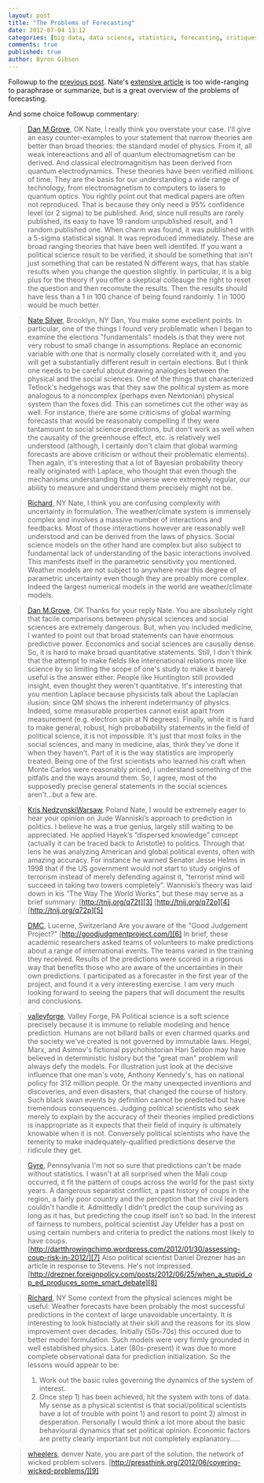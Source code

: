 ```yaml
---
layout: post
title: "The Problems of Forecasting"
date: 2012-07-04 13:12
categories: [big data, data science, statistics, forecasting, critiques]
comments: true
published: true
author: Byron Gibson
---
```

Followup to the [previous post][10].  Nate's [extensive article][2] is too wide-ranging to paraphrase or summarize, but is a great overview of the problems of forecasting.

And some choice followup commentary:


>[Dan M.Grove][11], OK
>Nate, I really think you overstate your case. I'll give an easy counter-examples to your statement that narrow theories are better than broad theories: the standard model of physics. From it, all weak intereactions and all of quantum electromagnetism can be derived. And classical electromagnitism has been derived from quantum electrodynamics.
>These theories have been verified millions of time. They are the basis for our understanding a wide range of technology, from electromagnetism to computers to lasers to quantum optics.
>You rightly point out that medical papers are often not reproduced. That is because they only need a 95% confidence level (or 2 sigma) to be published. And, since null results are rarely published, its easy to have 19 random unpublished result, and 1 random published one.
>When charm was found, it was published with a 5-sigma statistical signal. It was reproduced immediately. These are broad ranging theories that have been well identifed.
>If you want a political science result to be verified, it should be something that isn't just something that can be restated N different ways, that has stable results when you change the question slightly. In particular, it is a big plus for the theory if you offer a skeptical colleauge the right to reset the question and then recomute the results. Then the results should have less than a 1 in 100 chance of being found randomly. 1 in 1000 would be much better.


>[Nate Silver][12], Brooklyn, NY
>Dan,
>You make some excellent points. In particular, one of the things I found very problematic when I began to examine the elections "fundamentals" models is that they were not very robust to small change in assumptions. Replace an economic variable with one that is normally closely correlated with it, and you will get a substantially different result in certain elections.
>But I think one needs to be careful about drawing analogies between the physical and the social sciences. One of the things that characterized Tetlock's hedgehogs was that they saw the political system as more analogous to a noncomplex (perhaps even Newtonian) physical system than the foxes did.
>This can sometimes cut the other way as well. For instance, there are some criticisms of global warming forecasts that would be reasonably compelling if they were tantamount to social science predictions, but don't work as well when the causality of the greenhouse effect, etc. is relatively well understood (although, I certainly don't claim that global warming forecasts are above criticism or without their problematic elements).
>Then again, it's interesting that a lot of Bayesian probability theory really originated with Laplace, who thought that even though the mechanisms understanding the universe were extremely regular, our ability to measure and understand them precisely might not be.


>[Richard][13], NY
>Nate,
>I think you are confusing complexity with uncertainty in formulation. The weather/climate system is immensely complex and involves a massive number of interactions and feedbacks. Most of those interactions however are reasonably well understood and can be derived from the laws of physics. 
>Social science models on the other hand are complex but also subject to fundamental lack of understanding of the basic interactions involved. This manifests itself in the parametric sensitivity you mentioned. Weather models are not subject to anywhere near this degree of parametric uncertainty even though they are proably more complex. Indeed the largest numerical models in the world are weather/climate models.


>[Dan M.Grove][14], OK
>Thanks for your reply Nate. You are absolutely right that facile comparisons between physical sciences and social sciences are extremely dangerous. But, when you included medicine, I wanted to point out that broad statements can have enormous predictive power.
>Ecconomics and social sciences are causally dense. So, it is hard to make broad quantitative statements. Still, I don't think that the attempt to make fields like interenational relations more like science by so limiting the scope of one's study to make it barely useful is the answer either. People like Huntington still provided insight, even thought they weren't quantitative. 
>It's interesting that you mention Laplace because physicists talk about the Laplacian ilusion; since QM shows the inherent indetermancy of physics. Indeed, some measurable properties cannot exist apart from measurement (e.g. electron spin at N degrees). 
>Finally, while it is hard to make general, robust, high probabability statements in the field of political science, it is not impossible. It's just that most folks in the social sciences, and many in medicine, alas, think they've done it when they haven't. Part of it is the way statistics are improperly treated. Being one of the first scientists who learned his craft when Monte Carlos were reasonably priced, I understand something of the pitfalls and the ways around them.
>So, I agree, most of the supposedly precise general statements in the social sciences aren't...but a few are.


<!-- more -->


>[Kris NedzynskiWarsaw][15], Poland
>Nate, I would be extremely eager to hear your opinion on Jude Wanniski’s approach to prediction in politics. 
>I believe he was a true genius, largely still waiting to be appreciated. He applied Hayek’s “dispersed knowledge” concept (actually it can be traced back to Aristotle) to politics. Through that lens he was analyzing American and global political events, often with amazing accuracy. For instance he warned Senator Jesse Helms in 1998 that if the US government would not start to study origins of terrorism instead of merely defending against it, “terrorist mind will succeed in taking two towers completely”. 
>Wanniski’s theory was laid down in kis “The Way The World Works”, but these may serve as a brief summary:
>[http://tnij.org/q72t][3]
>[http://tnij.org/q72o][4]
>[http://tnij.org/q72p][5]


>[DMC][16], Lucerne, Switzerland
>Are you aware of the "Good Judgement Project?"
>[http://goodjudgmentproject.com/][6]
>In brief, these academic researchers asked teams of volunteers to make predictions about a range of international events. The teams varied in the training they received. Results of the predictions were scored in a rigorous way that benefits those who are aware of the uncertainties in their own predictions.
>I participated as a forecaster in the first year of the project, and found it a very interesting exercise. I am very much looking forward to seeing the papers that will document the results and conclusions.


>[valleyforge][17], Valley Forge, PA
>Political science is a soft science precisely because it is immune to reliable modeling and hence prediction. Humans are not billard balls or even charmed quarks and the society we've created is not governed by immutable laws. Hegel, Marx, and Asimov's fictional psychohistorian Hari Seldon may have believed in deterministic history but the "great man" problem will always defy the models. For illustration just look at the decisive influence that one man's vote, Anthony Kennedy's, has on national policy for 312 million people. Or the many unexpected inventions and discoveries, and even disasters, that changed the course of history. Such black swan events by definition cannot be predicted but have tremendous consequences. 
>Judging political scientists who seek merely to explain by the accuracy of their theories implied predictions is inappropriate as it expects that their field of inquiry is ultimately knowable when it is not. Conversely political scientists who have the temerity to make inadequately-qualified predictions deserve the ridicule they get.


>[Gyre][18], Pennsylvania
>I'm not so sure that predictions can't be made without statistics. I wasn't at all surprised when the Mali coup occurred, it fit the pattern of coups across the world for the past sixty years. A dangerous separatist conflict, a past history of coups in the region, a fairly poor country and the perception that the civil leaders couldn't handle it. Admittedly I didn't predict the coup surviving as long as it has, but predicting the coup itself isn't so bad.
>In the interest of fairness to numbers, political scientist Jay Ufelder has a post on using certain numbers and criteria to predict the nations most likely to have coups. 
>[http://dartthrowingchimp.wordpress.com/2012/01/30/assessing-coup-risk-in-2012/][7]
>Also political scientist Daniel Drezner has an article in response to Stevens. He's not impressed.
>[http://drezner.foreignpolicy.com/posts/2012/06/25/when_a_stupid_op_ed_produces_some_smart_debate][8]


>[Richard][19], NY
>Some context from the physical sciences might be useful: Weather forecasts have been probably the most successful predictions in the context of large unavoidable uncertainty. It is interesting to look histocially at their skill and the reasons for its slow improvement over decades. Initially (50s-70s) this occured due to better model formulation. Such models were very firmly grounded in well established physics. Later (80s-present) it was due to more complete observational data for prediction initialization.
>So the lessons would appear to be:
>1. Work out the basic rules governing the dynamics of the system of interest.
>2. Once step 1) has been achieved, hit the system with tons of data.
>My sense as a physical scientist is that social/political scientists have a lot of trouble with point 1) and resort to point 2) almost in desperation. 
>Personally I would think a lot more about the basic behavioural dynamics that set political opinion. Economic factors are pretty clearly important but not completely explanatory.....


>[wheelers][20], denver
>Nate, you are part of the solution.
>the network of wicked problem solvers.
>[http://pressthink.org/2012/06/covering-wicked-problems/][9]


[1]:    http://fivethirtyeight.com
[2]:    http://fivethirtyeight.blogs.nytimes.com/2012/06/25/the-problems-with-forecasting-and-how-to-improve/
[3]:    http://tnij.org/q72t
[4]:    http://tnij.org/q72o
[5]:    http://tnij.org/q72p
[6]:    http://goodjudgmentproject.com/
[7]:    http://dartthrowingchimp.wordpress.com/2012/01/30/assessing-coup-risk-in-2012/
[8]:    http://drezner.foreignpolicy.com/posts/2012/06/25/when_a_stupid_op_ed_produces_some_smart_debate
[9]:    http://pressthink.org/2012/06/covering-wicked-problems/
[10]:   http://expectedpayoff.com/blog/2012/07/04/the-pathology-of-big-data/
[11]:   http://fivethirtyeight.blogs.nytimes.com/2012/06/25/the-problems-with-forecasting-and-how-to-improve/?comments#permid=3
[12]:   http://fivethirtyeight.blogs.nytimes.com/2012/06/25/the-problems-with-forecasting-and-how-to-improve/?comments#permid=3:1
[13]:   http://fivethirtyeight.blogs.nytimes.com/2012/06/25/the-problems-with-forecasting-and-how-to-improve/?comments#permid=3:3
[14]:   http://fivethirtyeight.blogs.nytimes.com/2012/06/25/the-problems-with-forecasting-and-how-to-improve/?comments#permid=3:8
[15]:   http://fivethirtyeight.blogs.nytimes.com/2012/06/25/the-problems-with-forecasting-and-how-to-improve/?comments#permid=35
[16]:   http://fivethirtyeight.blogs.nytimes.com/2012/06/25/the-problems-with-forecasting-and-how-to-improve/?comments#permid=17
[17]:   http://fivethirtyeight.blogs.nytimes.com/2012/06/25/the-problems-with-forecasting-and-how-to-improve/?comments#permid=12
[18]:   http://fivethirtyeight.blogs.nytimes.com/2012/06/25/the-problems-with-forecasting-and-how-to-improve/?comments#permid=8
[19]:   http://fivethirtyeight.blogs.nytimes.com/2012/06/25/the-problems-with-forecasting-and-how-to-improve/?comments#permid=6
[20]:   http://fivethirtyeight.blogs.nytimes.com/2012/06/25/the-problems-with-forecasting-and-how-to-improve/?comments#permid=10
